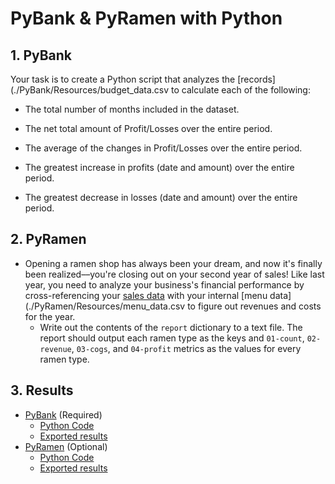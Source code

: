 # PyBank & PyRamen with Python

## 1. PyBank

Your task is to create a Python script that analyzes the [records](./PyBank/Resources/budget_data.csv to calculate each of the following:

* The total number of months included in the dataset.

* The net total amount of Profit/Losses over the entire period.

* The average of the changes in Profit/Losses over the entire period.

* The greatest increase in profits (date and amount) over the entire period.

* The greatest decrease in losses (date and amount) over the entire period.

## 2. PyRamen
* Opening a ramen shop has always been your dream, and now it's finally been realized––you're closing out on your second year of sales! Like last year, you need to analyze your business's financial performance by cross-referencing your [sales data](./PyRamen/Resources/sales_data.csv) with your internal [menu data](./PyRamen/Resources/menu_data.csv to figure out revenues and costs for the year.
    * Write out the contents of the `report` dictionary to a text file. The report should output each ramen type as the keys and `01-count`, `02-revenue`, `03-cogs`, and `04-profit` metrics as the values for every ramen type.


## 3. Results
* [PyBank](./PyBank/) (Required)
    * [Python Code](./PyBank/main.ipynb)
    * [Exported results](./PyBank/Output/pybank_analysis.txt) 
* [PyRamen](./PyRamen/) (Optional)
    * [Python Code](./PyRamen/main.ipynb)
    * [Exported results](./PyRamen/Output/ramen_report.txt)

